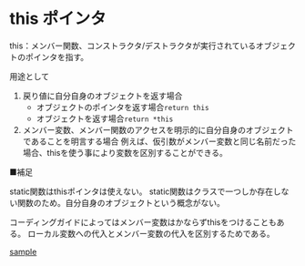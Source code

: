 # this ポインタ

this：メンバー関数、コンストラクタ/デストラクタが実行されているオブジェクトのポインタを指す。

用途として

1. 戻り値に自分自身のオブジェクトを返す場合
    * オブジェクトのポインタを返す場合```return this```
    * オブジェクトを返す場合```return *this```
1. メンバー変数、メンバー関数のアクセスを明示的に自分自身のオブジェクトであることを明言する場合
    例えば、仮引数がメンバー変数と同じ名前だった場合、thisを使う事により変数を区別することができる。



■補足

static関数はthisポインタは使えない。
static関数はクラスで一つしか存在しない関数のため。自分自身のオブジェクトという概念がない。

コーディングガイドによってはメンバー変数はかならずthisをつけることもある。
ローカル変数への代入とメンバー変数の代入を区別するためである。


[sample](/thispointer/src/thissample.cpp)
